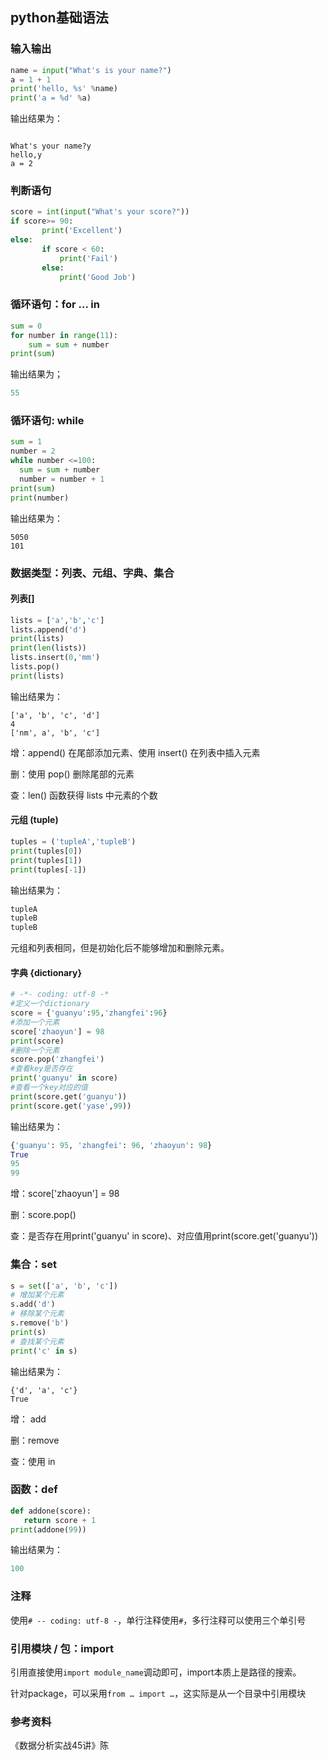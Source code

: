 ## python基础语法

### 输入输出

```python
name = input("What's is your name?")
a = 1 + 1
print('hello, %s' %name)
print('a = %d' %a)
```

输出结果为：

```

What's your name?y
hello,y
a = 2
```

### 判断语句

```python
score = int(input("What's your score?"))
if score>= 90:
       print('Excellent')
else:
       if score < 60:
           print('Fail')
       else:
           print('Good Job')
```

### 循环语句：for … in

```python
sum = 0
for number in range(11):
    sum = sum + number
print(sum)
```

输出结果为；

```python
55
```

### 循环语句: while

```python
sum = 1
number = 2
while number <=100:
  sum = sum + number
  number = number + 1
print(sum)
print(number)
```

输出结果为：

```
5050
101
```

### 数据类型：列表、元组、字典、集合

#### 列表[]

```python
lists = ['a','b','c']
lists.append('d')
print(lists)
print(len(lists))
lists.insert(0,'mm')
lists.pop()
print(lists)
```

输出结果为：

```
['a', 'b', 'c', 'd']
4
['nm', a', 'b', 'c']
```

增：append() 在尾部添加元素、使用 insert() 在列表中插入元素

删：使用 pop() 删除尾部的元素

查：len() 函数获得 lists 中元素的个数

#### 元组 (tuple)

```python
tuples = ('tupleA','tupleB')
print(tuples[0])
print(tuples[1])
print(tuples[-1])
```

输出结果为：

```python
tupleA
tupleB
tupleB
```

元组和列表相同，但是初始化后不能够增加和删除元素。

#### 字典 {dictionary}

```python
# -*- coding: utf-8 -*
#定义一个dictionary
score = {'guanyu':95,'zhangfei':96}
#添加一个元素
score['zhaoyun'] = 98
print(score)
#删除一个元素
score.pop('zhangfei')
#查看key是否存在
print('guanyu' in score)
#查看一个key对应的值
print(score.get('guanyu'))
print(score.get('yase',99))
```

输出结果为：

```python
{'guanyu': 95, 'zhangfei': 96, 'zhaoyun': 98}
True
95
99
```

增：score['zhaoyun'] = 98

删：score.pop()

查：是否存在用print('guanyu' in score)、对应值用print(score.get('guanyu'))

### 集合：set

```python
s = set(['a', 'b', 'c'])
# 增加某个元素
s.add('d')
# 移除某个元素
s.remove('b')
print(s)
# 查找某个元素
print('c' in s)
```

输出结果为：

```
{'d', 'a', 'c'}
True
```

增： add

删：remove

查：使用 in

### 函数：def

```python
def addone(score):
   return score + 1
print(addone(99))
```

输出结果为：

```python
100
```

### 注释

使用`# -- coding: utf-8 -`，单行注释使用`#`，多行注释可以使用三个单引号

### 引用模块 / 包：import

引用直接使用`import module_name`调动即可，import本质上是路径的搜索。

针对package，可以采用`from … import …`，这实际是从一个目录中引用模块

### 参考资料

《数据分析实战45讲》陈
